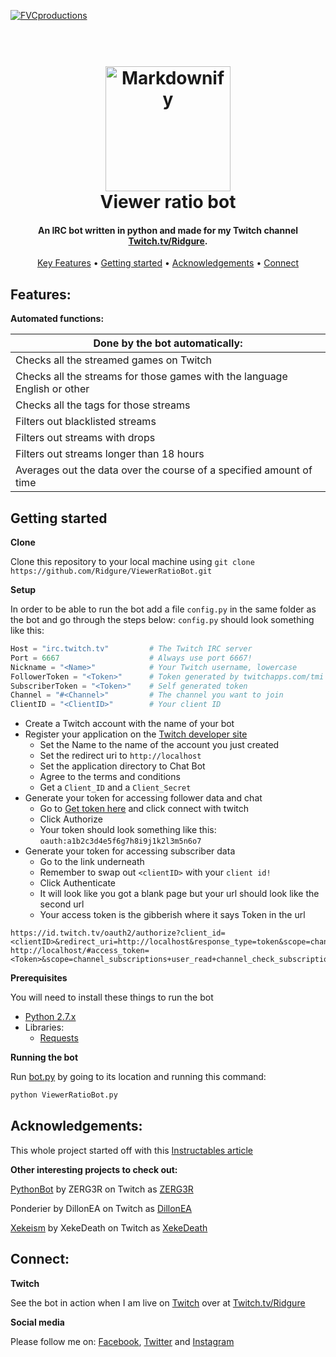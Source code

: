 <a href="http://www.twitch.tv/ridgure"><img src="https://pbs.twimg.com/profile_banners/4144666635/1656852039/1500x500" title="FVCproductions" alt="FVCproductions"></a>

<h1 align="center">
  <br>
  <a href="http://www.twitch.tv/ridgure"><img src="https://pbs.twimg.com/profile_images/965416492924891136/N-EvLzcd_400x400.jpg" alt="Markdownify" width="200"></a>
  <br>
  Viewer ratio bot
  <br>
</h1>

<h4 align="center">An IRC bot written in python and made for my Twitch channel <a href="https://twitch.tv/ridgure" target="_blank">Twitch.tv/Ridgure</a>.</h4>

<p align="center">
  <a href="#key-features">Key Features</a> •
  <a href="#getting-started">Getting started</a> •
  <a href="#acknowledgements">Acknowledgements</a> •
  <a href="#connect">Connect</a>
</p>

## Features:

**Automated functions:**

| Done by the bot automatically:                                            |
|---------------------------------------------------------------------------|
| Checks all the streamed games on Twitch                                   |
| Checks all the streams for those games with the language English or other |
| Checks all the tags for those streams                                     |
| Filters out blacklisted streams                                           |
| Filters out streams with drops                                            |
| Filters out streams longer than 18 hours                                  |
| Averages out the data over the course of a specified amount of time       |

## Getting started

**Clone**

Clone this repository to your local machine using 
```git clone https://github.com/Ridgure/ViewerRatioBot.git```

**Setup**

In order to be able to run the bot add a file `config.py` in the same folder as the bot and go through the steps below:
`config.py` should look something like this:

```python
Host = "irc.twitch.tv"         # The Twitch IRC server
Port = 6667                    # Always use port 6667!
Nickname = "<Name>"            # Your Twitch username, lowercase
FollowerToken = "<Token>"      # Token generated by twitchapps.com/tmi without the oauth: part
SubscriberToken = "<Token>"    # Self generated token
Channel = "#<Channel>"         # The channel you want to join
ClientID = "<ClientID>"        # Your client ID
```

- Create a Twitch account with the name of your bot
- Register your application on the [Twitch developer site](https://glass.twitch.tv/login)
  - Set the Name to the name of the account you just created
  - Set the redirect uri to `http://localhost`
  - Set the application directory to Chat Bot
  - Agree to the terms and conditions
  - Get a `Client_ID` and a `Client_Secret`
- Generate your token for accessing follower data and chat
  - Go to  [Get token here](twitchapps.com/tmi) and click connect with twitch
  - Click Authorize
  - Your token should look something like this: `oauth:a1b2c3d4e5f6g7h8i9j1k2l3m5n6o7`
- Generate your token for accessing subscriber data
  - Go to the link underneath 
  - Remember to swap out `<clientID>` with your `client id!`
  - Click Authenticate
  - It will look like you got a blank page but your url should look like the second url
  - Your access token is the gibberish where it says Token in the url 

```
https://id.twitch.tv/oauth2/authorize?client_id=<clientID>&redirect_uri=http://localhost&response_type=token&scope=channel_subscriptions+user_read+channel_check_subscription+chat_login
http://localhost/#access_token=<Token>&scope=channel_subscriptions+user_read+channel_check_subscription+chat_login&token_type=bearer
```

**Prerequisites**

You will need to install these things to run the bot

- [Python 2.7.x](https://www.python.org/downloads/)
- Libraries:
  - [Requests](http://docs.python-requests.org/en/master/user/install/)
  
**Running the bot**

Run [bot.py](docs/ViewerRatioBot.py) by going to its location and running this command:

```python
python ViewerRatioBot.py
```

## Acknowledgements:

This whole project started off with this [Instructables article](https://www.instructables.com/id/Twitchtv-Moderator-Bot/)

**Other interesting projects to check out:**

[PythonBot](https://giphertius.wordpress.com/2020/10/17/python-commands/) by ZERG3R on Twitch as [ZERG3R](hhttps://github.com/zrgstudios/twitchbot)

Ponderier by DillonEA on Twitch as [DillonEA](https//:twitch.tv/DillonEA)

[Xekeism](https://www.xekeland.com/) by XekeDeath on Twitch as [XekeDeath](https//:twitch.tv/DillonEA)

## Connect:

**Twitch**

See the bot in action when I am live on [Twitch](https://twitch.tv/ridgure) over at [Twitch.tv/Ridgure](https://twitch.tv/ridgure)

**Social media**

Please follow me on:
[Facebook](https://www.Facebook.com/ridgure), 
[Twitter](https://www.Twitter.com/ridgure) and
[Instagram](https://www.Instagram.com/rigidstructure)
